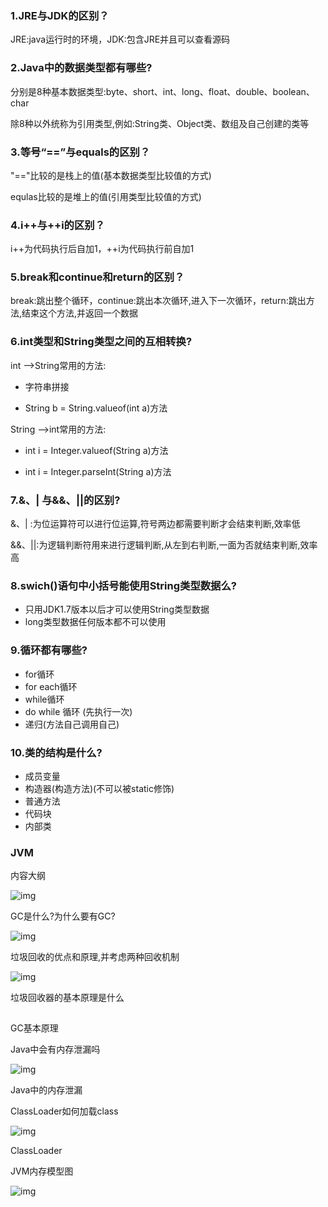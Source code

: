 ### 1.JRE与JDK的区别？

JRE:java运行时的环境，JDK:包含JRE并且可以查看源码

### 2.Java中的数据类型都有哪些?

分别是8种基本数据类型:byte、short、int、long、float、double、boolean、char

除8种以外统称为引用类型,例如:String类、Object类、数组及自己创建的类等

### 3.等号“==”与equals的区别？

"=="比较的是栈上的值(基本数据类型比较值的方式)

equlas比较的是堆上的值(引用类型比较值的方式)

### 4.i++与++i的区别？

i++为代码执行后自加1，++i为代码执行前自加1

### 5.break和continue和return的区别？

break:跳出整个循环，continue:跳出本次循环,进入下一次循环，return:跳出方法,结束这个方法,并返回一个数据

### 6.int类型和String类型之间的互相转换?

int -->String常用的方法:

- 字符串拼接

- String b = String.valueof(int a)方法

String -->int常用的方法:

- int i = Integer.valueof(String a)方法

- int i = Integer.parseInt(String a)方法

### 7.&、| 与&&、||的区别?

&、| :为位运算符可以进行位运算,符号两边都需要判断才会结束判断,效率低

&&、||:为逻辑判断符用来进行逻辑判断,从左到右判断,一面为否就结束判断,效率高

### 8.swich()语句中小括号能使用String类型数据么?

- 只用JDK1.7版本以后才可以使用String类型数据
- long类型数据任何版本都不可以使用

### 9.循环都有哪些?

- for循环
- for each循环
- while循环
- do while 循环 (先执行一次)
- 递归(方法自己调用自己)

### 10.类的结构是什么?

- 成员变量
- 构造器(构造方法)(不可以被static修饰)
- 普通方法
- 代码块
- 内部类

### JVM

内容大纲

![img](http://mmbiz.qpic.cn/mmbiz_jpg/3aGGuJWRuJfpKLZIKsFzpBFCCqqHGCkYfIJwMDSkzv1f2rjEpmLPiahq5sVn0DgBSoo3QAt4vicGWsMELstmJYdg/640?wx_fmt=jpeg&tp=webp&wxfrom=5&wx_lazy=1)

GC是什么?为什么要有GC?

![img](http://mmbiz.qpic.cn/mmbiz_jpg/3aGGuJWRuJfpKLZIKsFzpBFCCqqHGCkYxUQZvL3icwheXnp4GBFicEBvPSsESic7zQplUTf6plSIdQbCT5IGtxqwg/640?wx_fmt=jpeg&tp=webp&wxfrom=5&wx_lazy=1)

垃圾回收的优点和原理,并考虑两种回收机制

![img](http://mmbiz.qpic.cn/mmbiz_jpg/3aGGuJWRuJfpKLZIKsFzpBFCCqqHGCkYBa2pLc0g3Tpl5dEnI6icMs0OzlLTWiaoLIjheXib2CTz9UeAIX4INV4gQ/640?wx_fmt=jpeg&tp=webp&wxfrom=5&wx_lazy=1)

垃圾回收器的基本原理是什么

![img](data:image/gif;base64,iVBORw0KGgoAAAANSUhEUgAAAAEAAAABCAYAAAAfFcSJAAAADUlEQVQImWNgYGBgAAAABQABh6FO1AAAAABJRU5ErkJggg==)

GC基本原理

Java中会有内存泄漏吗

![img](http://mmbiz.qpic.cn/mmbiz_jpg/3aGGuJWRuJfpKLZIKsFzpBFCCqqHGCkYxuiaWwdXLficLmkHb09n3UxA7uFicQc0jibib1CibB4l9zXnlrnksgInoibOQ/640?wx_fmt=jpeg&tp=webp&wxfrom=5&wx_lazy=1)

Java中的内存泄漏

ClassLoader如何加载class

![img](http://mmbiz.qpic.cn/mmbiz_jpg/3aGGuJWRuJfpKLZIKsFzpBFCCqqHGCkYaHWoXRu648WM3IAxCRGuraBexricFeFOVIB42lNRLGLcxvBaibnGjdXg/640?wx_fmt=jpeg&tp=webp&wxfrom=5&wx_lazy=1)

ClassLoader

JVM内存模型图

![img](http://mmbiz.qpic.cn/mmbiz_jpg/3aGGuJWRuJfpKLZIKsFzpBFCCqqHGCkYlaz1xJAwpOdmwLaVYaicIQ2too1UGme8tr9YZ0mojcONorIuKQgdEOQ/640?wx_fmt=jpeg&tp=webp&wxfrom=5&wx_lazy=1)